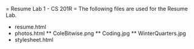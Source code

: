 = Resume Lab 1 - CS 201R =
The following files are used for the Resume Lab.
* resume.html
* photos.html
** ColeBitwise.png
** Coding.jpg
** WinterQuarters.jpg
* stylesheet.html
 
